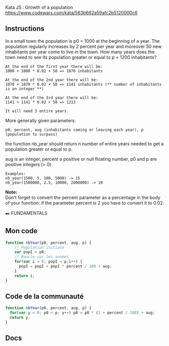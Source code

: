 Kata JS : Growth of a population https://www.codewars.com/kata/563b662a59afc2b5120000c6

## Instructions
In a small town the population is p0 = 1000 at the beginning of a year. The population regularly increases by 2 percent per year and moreover 50 new inhabitants per year come to live in the town. How many years does the town need to see its population greater or equal to p = 1200 inhabitants?
```
At the end of the first year there will be: 
1000 + 1000 * 0.02 + 50 => 1070 inhabitants

At the end of the 2nd year there will be: 
1070 + 1070 * 0.02 + 50 => 1141 inhabitants (** number of inhabitants is an integer **)

At the end of the 3rd year there will be:
1141 + 1141 * 0.02 + 50 => 1213

It will need 3 entire years.
```
More generally given parameters:

`p0, percent, aug (inhabitants coming or leaving each year), p (population to surpass)`

the function nb_year should return n number of entire years needed to get a population greater or equal to p.

aug is an integer, percent a positive or null floating number, p0 and p are positive integers (> 0)

```
Examples:
nb_year(1500, 5, 100, 5000) -> 15
nb_year(1500000, 2.5, 10000, 2000000) -> 10
```
**Note:**  
Don't forget to convert the percent parameter as a percentage in the body of your function: if the parameter percent is 2 you have to convert it to 0.02.

✒️ FUNDAMENTALS

## Mon code
```js
function nbYear(p0, percent, aug, p) {
    // Population initiale
    var popI = p0;
    // Boucle sur les années
    for(var i = 0; popI < p;i++) {
      popI = popI + popI * percent / 100 + aug;
    }
    return i;
}
```

## Code de la communauté
```js
function nbYear(p0, percent, aug, p) {
  for(var y = 0; p0 < p; y++) p0 = p0 * (1 + percent / 100) + aug;
  return y;
}
```

## Docs
